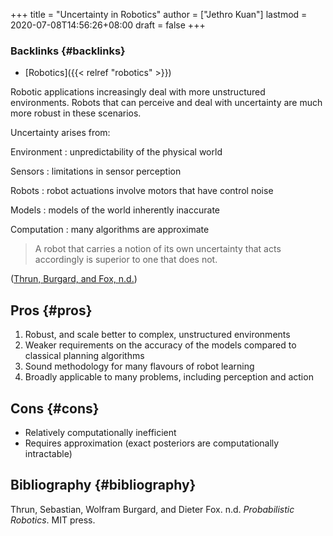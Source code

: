 +++
title = "Uncertainty in Robotics"
author = ["Jethro Kuan"]
lastmod = 2020-07-08T14:56:26+08:00
draft = false
+++

### Backlinks {#backlinks}

- [Robotics]({{< relref "robotics" >}})

Robotic applications increasingly deal with more unstructured
environments. Robots that can perceive and deal with uncertainty are
much more robust in these scenarios.

Uncertainty arises from:

Environment
: unpredictability of the physical world

Sensors
: limitations in sensor perception

Robots
: robot actuations involve motors that have control noise

Models
: models of the world inherently inaccurate

Computation
: many algorithms are approximate

> A robot that carries a notion of its own uncertainty that acts
> accordingly is superior to one that does not.

([Thrun, Burgard, and Fox, n.d.](#org2ba2979))

## Pros {#pros}

1.  Robust, and scale better to complex, unstructured environments
2.  Weaker requirements on the accuracy of the models compared to
    classical planning algorithms
3.  Sound methodology for many flavours of robot learning
4.  Broadly applicable to many problems, including perception and
    action

## Cons {#cons}

- Relatively computationally inefficient
- Requires approximation (exact posteriors are computationally intractable)

## Bibliography {#bibliography}

<a id="org2ba2979"></a>Thrun, Sebastian, Wolfram Burgard, and Dieter Fox. n.d. _Probabilistic Robotics_. MIT press.
